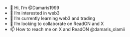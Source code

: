 - 👋 Hi, I’m @Damaris1999
- 👀 I’m interested in web3
- 🌱 I’m currently learning web3 and trading
- 💞️ I’m looking to collaborate on ReadON and X 
- 📫 How to reach me on X and ReadON @damaris_olamii

<!---
Damaris1999/Damaris1999 is a ✨ special ✨ repository because its `README.md` (this file) appears on your GitHub profile.
You can click the Preview link to take a look at your changes.
--->
